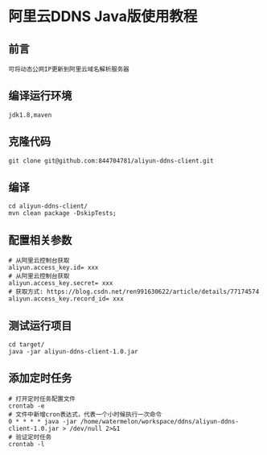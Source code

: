 # 阿里云DDNS Java版使用教程
## 前言
```text
可将动态公网IP更新到阿里云域名解析服务器
```
## 编译运行环境
```text
jdk1.8,maven
```
## 克隆代码
```shell
git clone git@github.com:844704781/aliyun-ddns-client.git
```
## 编译
```shell
cd aliyun-ddns-client/
mvn clean package -DskipTests;
```
## 配置相关参数
```text
# 从阿里云控制台获取
aliyun.access_key.id= xxx
# 从阿里云控制台获取
aliyun.access_key.secret= xxx
# 获取方式: https://blog.csdn.net/ren991630622/article/details/77174574
aliyun.access_key.record_id= xxx
```
## 测试运行项目
```shell
cd target/
java -jar aliyun-ddns-client-1.0.jar
```

## 添加定时任务
```shell
# 打开定时任务配置文件
crontab -e
# 文件中新增cron表达式，代表一个小时候执行一次命令
0 * * * * java -jar /home/watermelon/workspace/ddns/aliyun-ddns-client-1.0.jar > /dev/null 2>&1
# 验证定时任务
crontab -l
```
